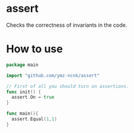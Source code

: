 # assert
Checks the correctness of invariants in the code.

# How to use
```go
package main

import "github.com/ymz-ncnk/assert"

// First of all you should turn on assertions.
func init() {
  assert.On = true
}

func main(){
  assert.Equal(1,1)
}
```